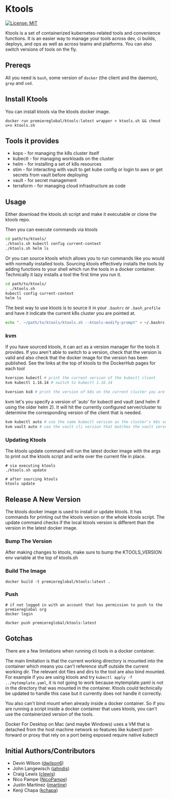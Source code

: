 # Ktools

[![License: MIT](https://img.shields.io/badge/License-MIT-yellow.svg)](LICENSE)

Ktools is a set of containerized kubernetes-related tools and convenience
functions. It is an easier way to manage your tools across dev, ci builds,
deploys, and ops as well as across teams and platforms. You can also switch
versions of tools on the fly.

## Prereqs

All you need is `bash`, some version of `docker` (the client and the daemon),
`grep` and `sed`.

## Install Ktools

You can install ktools via the ktools docker image.

    docker run premiereglobal/ktools:latest wrapper > ktools.sh && chmod u+x ktools.sh

## Tools it provides

* kops - for managing the k8s cluster itself
* kubectl - for managing workloads on the cluster
* helm - for installing a set of k8s resources
* stim - for interacting with vault to get kube config or login to aws or get
  secrets from vault before deploying
* vault - for secret management
* terraform - for managing cloud infrastructure as code

## Usage

Either download the ktools.sh script and make it executable or clone the ktools
repo.

Then you can execute commands via ktools

```bash
cd path/to/ktools/
./ktools.sh kubectl config current-context
./ktools.sh helm ls
```

Or you can source ktools which allows you to run commands like you would with
normally installed tools. Sourcing ktools effectively installs the tools by
adding functions to your shell which run the tools in a docker container.
Technically it lazy installs a tool the first time you run it.

```bash
cd path/to/ktools/
. ./ktools.sh
kubectl config current-context
helm ls
```

The best way to use ktools is to source it in your `.bashrc` or `.bash_profile`
and have it indicate the current k8s cluster you are pointed at.

```bash
echo ". ~/path/to/ktools/ktools.sh --ktools-modify-prompt" > ~/.bashrc
```

### kvm

If you have sourced ktools, it can act as a version manager for the tools it
provides. If you aren't able to switch to a version, check that the version is
valid and also check that the docker image for the version has been published.
See the links at the top of ktools to the DockerHub pages for each tool

```bash
kversion kubectl # print the current version of the kubectl client
kvm kubectl 1.16.14 # switch to kubectl 1.16.14

kversion ks8 # print the version of k8s on the current cluster you are pointed at
```

kvm let's you specify a version of 'auto' for kubectl and vault (and helm if
using the older helm 2). It will hit the currently configured server/cluster to
determine the corresponding version of the client that is needed.

```bash
kvm kubectl auto # use the same kubectl version as the cluster's k8s version
kvm vault auto # use the vault cli version that matches the vault server
```

### Updating Ktools

The ktools update command will run the latest docker image with the args to
print out the ktools script and write over the current file in place.

    # via executing ktools
    ./ktools.sh update

    # after sourcing ktools
    ktools update

## Release A New Version

The ktools docker image is used to install or update ktools. It has commands for
printing out the ktools version or the whole ktools script. The update command
checks if the local ktools version is different than the version in the latest
docker image.

### Bump The Version

After making changes to ktools, make sure to bump the KTOOLS_VERSION env
variable at the top of ktools.sh

### Build The Image

    docker build -t premiereglobal/ktools:latest .

### Push

    # if not logged in with an account that has permission to push to the premiereglobal org
    docker login

    docker push premiereglobal/ktools:latest


## Gotchas

There are a few limitations when running cli tools in a docker container.

The main limitation is that the current working directory is mounted into the
container which means you can't reference stuff outside the
current working dir. The relevant dot files and dirs to the tool are also bind
mounted. For example if you are using ktools and try 
`kubectl apply -f ../mytemplate.yaml`, it is not going to work because 
mytemplate.yaml is not in the directory that was mounted in the container.
Ktools could technically be updated to handle this case but it currently does
not handle it correctly.

You also can't bind mount when already inside a docker container. So if you are
running a script inside a docker container that uses ktools, you can't use the
containerized version of the tools.

Docker For Desktop on Mac (and maybe Windows) uses a VM that is detached from
the host machine network so features like kubectl port-forward or proxy that
rely on a port being exposed require native kubectl

## Initial Authors/Contributors

* Devin Wilson ([dwilson6](https://github.com/dwilson6))
* John Langewisch ([jahndis](https://github.com/jahndis))
* Craig Lewis ([clewis](https://github.com/clewis))
* Nico Pampe ([NicoPampe](https://github.com/NicoPampe))
* Justin Martinez ([jmartine](https://github.com/jmartine))
* Kenji Chapa ([kchapa](https://github.com/kchapa))
